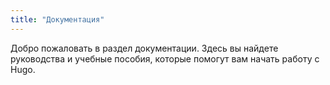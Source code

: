 ```yaml
---
title: "Документация"
---
```


Добро пожаловать в раздел документации. Здесь вы найдете руководства и учебные пособия, которые помогут вам начать работу с Hugo.